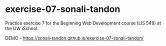 # exercise-07-sonali-tandon
Practice exercise 7 for the Beginning Web Development course (LIS 549) at the UW iSchool.

DEMO - https://sonali-tandon.github.io/exercise-07-sonali-tandon/
